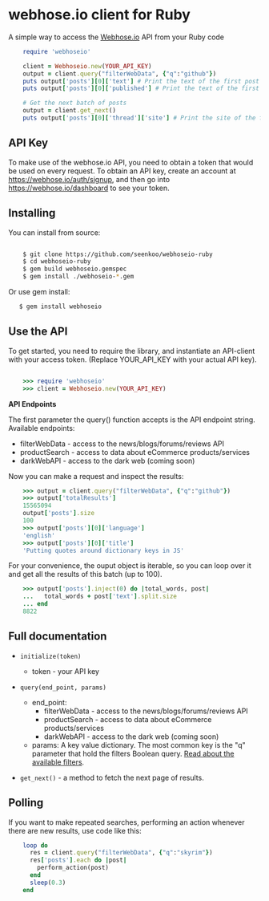 webhose.io client for Ruby
============================
A simple way to access the [Webhose.io](https://webhose.io) API from your Ruby code

```ruby
    require 'webhoseio'

    client = Webhoseio.new(YOUR_API_KEY)
    output = client.query("filterWebData", {"q":"github"})
    puts output['posts'][0]['text'] # Print the text of the first post
    puts output['posts'][0]['published'] # Print the text of the first post publication date

    # Get the next batch of posts
    output = client.get_next()
    puts output['posts'][0]['thread']['site'] # Print the site of the first post
```

API Key
-------

To make use of the webhose.io API, you need to obtain a token that would be
used on every request. To obtain an API key, create an account at
https://webhose.io/auth/signup, and then go into
https://webhose.io/dashboard to see your token.


Installing
----------
You can install from source:

``` bash

    $ git clone https://github.com/seenkoo/webhoseio-ruby
    $ cd webhoseio-ruby
    $ gem build webhoseio.gemspec
    $ gem install ./webhoseio-*.gem

 ```
 Or use gem install:

 ``` bash
    $ gem install webhoseio
 ```

Use the API
-----------

To get started, you need to require the library, and instantiate an API-client with your access token.
(Replace YOUR_API_KEY with your actual API key).

```ruby

    >>> require 'webhoseio'
    >>> client = Webhoseio.new(YOUR_API_KEY)
```

**API Endpoints**

The first parameter the query() function accepts is the API endpoint string. Available endpoints:
* filterWebData - access to the news/blogs/forums/reviews API
* productSearch - access to data about eCommerce products/services
* darkWebAPI - access to the dark web (coming soon)

Now you can make a request and inspect the results:

```ruby
    >>> output = client.query("filterWebData", {"q":"github"})
    >>> output['totalResults']
    15565094
    output['posts'].size
    100
    >>> output['posts'][0]['language']
    'english'
    >>> output['posts'][0]['title']
    'Putting quotes around dictionary keys in JS'
```


For your convenience, the ouput object is iterable, so you can loop over it
and get all the results of this batch (up to 100).

```ruby
    >>> output['posts'].inject(0) do |total_words, post|
    ...   total_words + post['text'].split.size
    ... end
    8822
```

Full documentation
------------------

* ``initialize(token)``

  * token - your API key

* ``query(end_point, params)``

  * end_point:
    * filterWebData - access to the news/blogs/forums/reviews API
    * productSearch - access to data about eCommerce products/services
    * darkWebAPI - access to the dark web (coming soon)
  * params: A key value dictionary. The most common key is the "q" parameter that hold the filters Boolean query. [Read about the available filters](https://webhose.io/documentation).

* ``get_next()`` - a method to fetch the next page of results.


Polling
-------

If you want to make repeated searches, performing an action whenever there are
new results, use code like this:

```ruby
    loop do
      res = client.query("filterWebData", {"q":"skyrim"})
      res['posts'].each do |post|
        perform_action(post)
      end
      sleep(0.3)
    end
```
